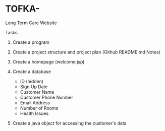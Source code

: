 # TOFKA-
Long Term Care Website

Tasks:

1) Create a program

2) Create a project structure and project plan (Github README.md Notes)

3) Create a homepage (welcome.jsp)

4) Create a database
    * ID (hidden)
    * Sign Up Date
    * Customer Name
    * Customer Phone Number
    * Email Address
    * Number of Rooms
    * Health Issues
    
5) Create a java object for accessing the customer's data

